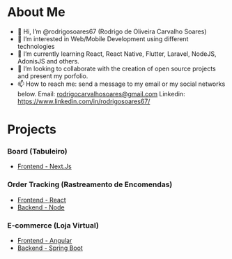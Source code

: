 # About Me

- 👋 Hi, I’m @rodrigosoares67 (Rodrigo de Oliveira Carvalho Soares)
- 👀 I’m interested in Web/Mobile Development using different technologies
- 🌱 I’m currently learning React, React Native, Flutter, Laravel, NodeJS, AdonisJS and others.
- 💞️ I’m looking to collaborate with the creation of open source projects and present my porfolio.
- 📫 How to reach me: send a message to my email or my social networks below.
  Email: rodrigocarvalhosoares@gmail.com
  Linkedin: https://www.linkedin.com/in/rodrigosoares67/
 
# Projects

### Board (Tabuleiro)
- [Frontend - Next.Js]([https://github.com/rodrigosoares67/react-tracking](https://github.com/rodrigosoares67/tabuleiro-nextjs))

### Order Tracking (Rastreamento de Encomendas)
- [Frontend - React](https://github.com/rodrigosoares67/react-tracking)
- [Backend - Node](https://github.com/rodrigosoares67/node-tracking)

### E-commerce (Loja Virtual)
- [Frontend - Angular](https://github.com/rodrigosoares67/angular-ecommerce)
- [Backend - Spring Boot](https://github.com/rodrigosoares67/springboot-api-ecommerce)
